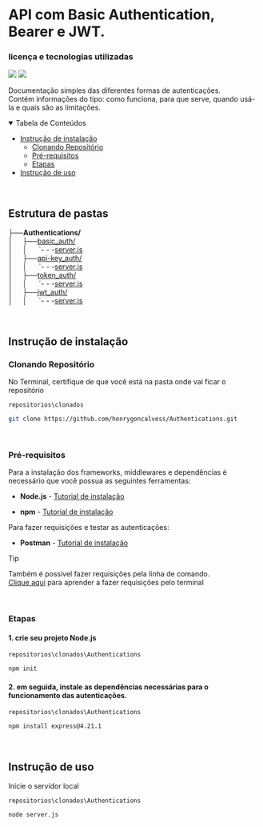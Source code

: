 # API com Basic Authentication, Bearer e JWT. 

### licença e tecnologias utilizadas

<img src="https://img.shields.io/github/license/henrygoncalvess/JWT_auth?style=for-the-badge&labelColor=gray&color=97ca00"> <img src="https://img.shields.io/badge/express-4.21.1-000000?style=for-the-badge&logo=express&logoColor=black&labelColor=gray">
<!-- <img src="https://img.shields.io/badge/cors-2.8.5-royalblue?style=for-the-badge&logo=cors&logoColor=black&labelColor=gray"> -->
<!-- <img src="https://img.shields.io/badge/node-20.16.0-5FA04E?style=for-the-badge&logo=node.js&logoColor=5FA04E&labelColor=gray"> -->
<!-- <img src="https://img.shields.io/badge/npm-10.8.2-CB3837?style=for-the-badge&logo=npm&logoColor=CB3837&labelColor=gray"> -->
<!-- <img src="https://img.shields.io/badge/postman-11.16.0-FF6C37?style=for-the-badge&logo=postman&logoColor=FF6C37&labelColor=gray"> -->
<!-- <img src="https://img.shields.io/badge/dotenv-16.4.5-ECD53F?style=for-the-badge&logo=dotenv&logoColor=yellow&labelColor=gray"> -->

Documentação simples das diferentes formas de autenticações.  
Contém informações do tipo: como funciona, para que serve, quando usá-la e quais são as limitações.
  
<details open="open">
<summary>Tabela de Conteúdos</summary>
  
- [Instrução de instalação](#instrução-de-instalação)
  - [Clonando Repositório](#clonando-repositório)
  - [Pré-requisitos](#pré-requisitos)
  - [Etapas](#etapas)
- [Instrução de uso](#instrução-de-uso)
  
</details>

<br>

## Estrutura de pastas

├──**Authentications/**  
│&nbsp; &nbsp; &nbsp;├──[basic_auth/](basic_auth)  
│&nbsp; &nbsp; &nbsp;│&nbsp; &nbsp; &nbsp; \`- - -[server.js](basic_auth/server.js)  
│&nbsp; &nbsp; &nbsp;├──[api-key_auth/](api-key_auth)  
│&nbsp; &nbsp; &nbsp;│&nbsp; &nbsp; &nbsp; \`- - -[server.js](basic_auth/server.js)  
│&nbsp; &nbsp; &nbsp;├──[token_auth/](token_auth)  
│&nbsp; &nbsp; &nbsp;│&nbsp; &nbsp; &nbsp; \`- - -[server.js](basic_auth/server.js)  
│&nbsp; &nbsp; &nbsp;├──[jwt_auth/](jwt_auth)  
│&nbsp; &nbsp; &nbsp;│&nbsp; &nbsp; &nbsp; \`- - -[server.js](basic_auth/server.js)  

<br>

## Instrução de instalação

### Clonando Repositório
No Terminal, certifique de que você está na pasta onde vai ficar o repositório

```repositorios\clonados```
``` bash
git clone https://github.com/henrygoncalvess/Authentications.git
```

<br>

### Pré-requisitos
Para a instalação dos frameworks, middlewares e dependências é necessário que você possua as seguintes ferramentas:

- **Node.js** - [Tutorial de instalação](https://nodejs.org/pt)

- **npm** - [Tutorial de instalação](https://docs.npmjs.com/downloading-and-installing-node-js-and-npm)

Para fazer requisições e testar as autenticações:
- **Postman** - [Tutorial de instalação](https://www.postman.com/downloads/)

> [!tip]
> Também é possível fazer requisições pela linha de comando.  
[Clique aqui](https://www.campuscode.com.br/conteudos/comandos-curl-para-testar-requisicoes-api) para aprender a fazer requisições pelo terminal

<br>

### Etapas

#### 1. crie seu projeto Node.js

`repositorios\clonados\Authentications`
``` bash
npm init
```

#### 2. em seguida, instale as dependências necessárias para o funcionamento das autenticações.

`repositorios\clonados\Authentications`
``` bash
npm install express@4.21.1
```

<br>

## Instrução de uso

Inicie o servidor local  

`repositorios\clonados\Authentications`
``` bash
node server.js
```